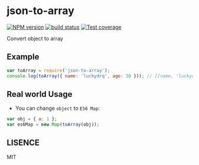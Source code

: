 # json-to-array
[![NPM version][npm-image]][npm-url]
[![build status][travis-image]][travis-url]
[![Test coverage][coveralls-image]][coveralls-url]

Convert object to array

## Example
```js
var toArray = require('json-to-array');
console.log(toArray({ name: 'luckydrq', age: 30 })); // [[name, 'luckydrq'], [age, 30]]
```

## Real world Usage
- You can change `object` to `ES6 Map`:
```js
var obj = { a: 1 };
var es6Map = new Map(toArray(obj));
```

## LISENCE
MIT

[npm-image]: https://img.shields.io/npm/v/json-to-array.svg?style=flat-square
[npm-url]: https://npmjs.org/package/json-to-array
[travis-image]: https://img.shields.io/travis/luckydrq/json-to-array/master.svg?style=flat-square
[travis-url]: https://travis-ci.org/luckydrq/json-to-array
[coveralls-image]: https://img.shields.io/coveralls/luckydrq/json-to-array/master.svg?style=flat-square
[coveralls-url]: https://coveralls.io/r/luckydrq/json-to-array?branch=master
